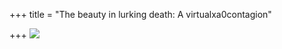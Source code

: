+++
title = "The beauty in lurking death: A virtualxa0contagion"

+++
[![](https://lh6.googleusercontent.com/-g_QKYw-BUTU/Ulzg6bzINeI/AAAAAAAACwI/TBUnAjx3sDM/s400/virus_small.jpg)](https://picasaweb.google.com/lh/photo/ZxK__xCA-Gdgv1fvRD1DbNMTjNZETYmyPJy0liipFm0?feat=embedwebsite)
